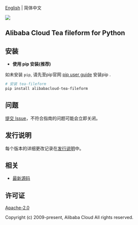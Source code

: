 [English](README.md) | 简体中文

![](https://aliyunsdk-pages.alicdn.com/icons/AlibabaCloud.svg)

## Alibaba Cloud Tea fileform for Python


## 安装

- **使用 pip 安装(推荐)**

如未安装 `pip`, 请先至pip官网 [pip user guide](https://pip.pypa.io/en/stable/installing/ "pip User Guide") 安装pip .

```bash
# 安装 tea-fileform
pip install alibabacloud-tea-fileform
```

## 问题
[提交 Issue](https://github.com/aliyun/tea-fileform/issues/new)，不符合指南的问题可能会立即关闭。

## 发行说明
每个版本的详细更改记录在[发行说明](./ChangeLog.md)中。

## 相关
* [最新源码](https://github.com/aliyun/tea-fileform/tree/master/python)

## 许可证
[Apache-2.0](http://www.apache.org/licenses/LICENSE-2.0)

Copyright (c) 2009-present, Alibaba Cloud All rights reserved.

